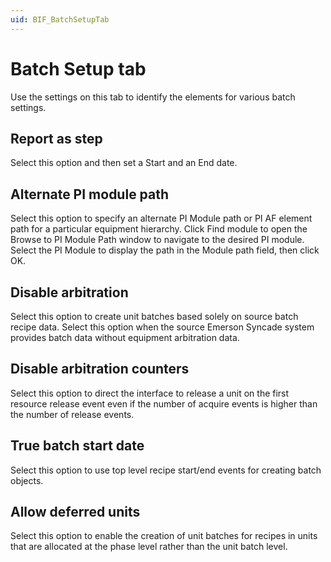 ```yaml
---
uid: BIF_BatchSetupTab
---
```


# Batch Setup tab

<!-- Topic requires customization for specific interface -->

Use the settings on this tab to identify the elements for various batch settings.

## Report as step

Select this option and then set a Start and an End date. 

## Alternate PI module path

Select this option to specify an alternate PI Module path or PI AF element path for a particular equipment hierarchy. Click Find module to open the Browse to PI Module Path window to navigate to the desired PI module. Select the PI Module to display the path in the Module path field, then click OK. 

## Disable arbitration

Select this option to create unit batches based solely on source batch recipe data. Select this option when the source Emerson Syncade system provides batch data without equipment arbitration data. 

## Disable arbitration counters
    
Select this option to direct the interface to release a unit on the first resource release event even if the number of acquire events is higher than the number of release events. 

## True batch start date
    
Select this option to use top level recipe start/end events for creating batch objects. 

## Allow deferred units
    
Select this option to enable the creation of unit batches for recipes in units that are allocated at the phase level rather than the unit batch level.
